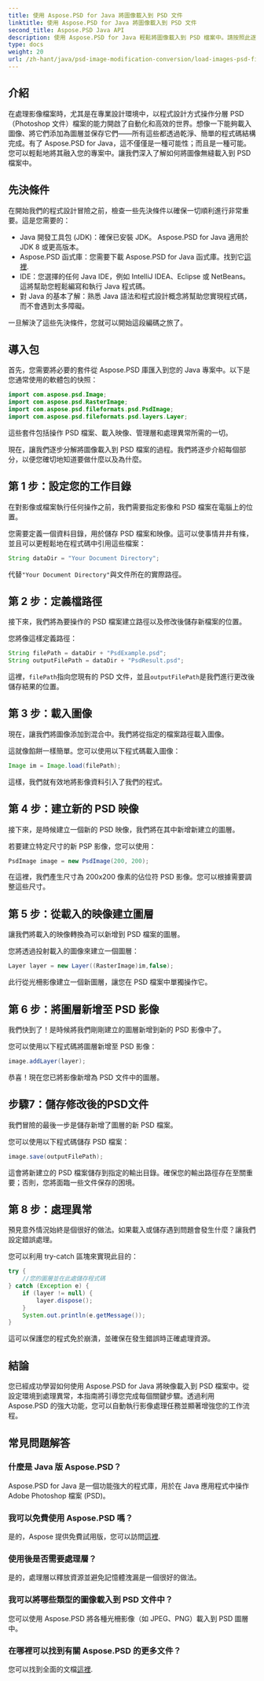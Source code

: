 ```yaml
---
title: 使用 Aspose.PSD for Java 將圖像載入到 PSD 文件
linktitle: 使用 Aspose.PSD for Java 將圖像載入到 PSD 文件
second_title: Aspose.PSD Java API
description: 使用 Aspose.PSD for Java 輕鬆將圖像載入到 PSD 檔案中。請按照此逐步指南有效地自動執行影像處理任務。
type: docs
weight: 20
url: /zh-hant/java/psd-image-modification-conversion/load-images-psd-files/
---
```

## 介紹

在處理影像檔案時，尤其是在專業設計環境中，以程式設計方式操作分層 PSD（Photoshop 文件）檔案的能力開啟了自動化和高效的世界。想像一下能夠載入圖像、將它們添加為圖層並保存它們——所有這些都透過乾淨、簡單的程式碼結構完成。有了 Aspose.PSD for Java，這不僅僅是一種可能性；而且是一種可能。您可以輕鬆地將其融入您的專案中。讓我們深入了解如何將圖像無縫載入到 PSD 檔案中。

## 先決條件

在開始我們的程式設計冒險之前，檢查一些先決條件以確保一切順利進行非常重要。這是您需要的：

- Java 開發工具包 (JDK)：確保已安裝 JDK。 Aspose.PSD for Java 適用於 JDK 8 或更高版本。
-  Aspose.PSD 函式庫：您需要下載 Aspose.PSD for Java 函式庫。找到它[這裡](https://releases.aspose.com/psd/java/).
- IDE：您選擇的任何 Java IDE，例如 IntelliJ IDEA、Eclipse 或 NetBeans。這將幫助您輕鬆編寫和執行 Java 程式碼。
- 對 Java 的基本了解：熟悉 Java 語法和程式設計概念將幫助您實現程式碼，而不會遇到太多障礙。

一旦解決了這些先決條件，您就可以開始這段編碼之旅了。

## 導入包

首先，您需要將必要的套件從 Aspose.PSD 庫匯入到您的 Java 專案中。以下是您通常使用的軟體包的快照：

```java
import com.aspose.psd.Image;
import com.aspose.psd.RasterImage;
import com.aspose.psd.fileformats.psd.PsdImage;
import com.aspose.psd.fileformats.psd.layers.Layer;
```

這些套件包括操作 PSD 檔案、載入映像、管理層和處理異常所需的一切。

現在，讓我們逐步分解將圖像載入到 PSD 檔案的過程。我們將逐步介紹每個部分，以便您確切地知道要做什麼以及為什麼。

## 第 1 步：設定您的工作目錄

在對影像或檔案執行任何操作之前，我們需要指定影像和 PSD 檔案在電腦上的位置。

您需要定義一個資料目錄，用於儲存 PSD 檔案和映像。這可以使事情井井有條，並且可以更輕鬆地在程式碼中引用這些檔案：

```java
String dataDir = "Your Document Directory";
```

代替`"Your Document Directory"`與文件所在的實際路徑。 

## 第 2 步：定義檔路徑

接下來，我們將為要操作的 PSD 檔案建立路徑以及修改後儲存新檔案的位置。

您將像這樣定義路徑：

```java
String filePath = dataDir + "PsdExample.psd";
String outputFilePath = dataDir + "PsdResult.psd";
```

這裡，`filePath`指向您現有的 PSD 文件，並且`outputFilePath`是我們進行更改後儲存結果的位置。

## 第 3 步：載入圖像

現在，讓我們將圖像添加到混合中。我們將從指定的檔案路徑載入圖像。

這就像餡餅一樣簡單。您可以使用以下程式碼載入圖像：

```java
Image im = Image.load(filePath);
```

這樣，我們就有效地將影像資料引入了我們的程式。 

## 第 4 步：建立新的 PSD 映像

接下來，是時候建立一個新的 PSD 映像，我們將在其中新增新建立的圖層。

若要建立特定尺寸的新 PSP 影像，您可以使用：

```java
PsdImage image = new PsdImage(200, 200);
```

在這裡，我們產生尺寸為 200x200 像素的佔位符 PSD 影像。您可以根據需要調整這些尺寸。

## 第 5 步：從載入的映像建立圖層

讓我們將載入的映像轉換為可以新增到 PSD 檔案的圖層。

您將透過投射載入的圖像來建立一個圖層：

```java
Layer layer = new Layer((RasterImage)im,false);
```

此行從光柵影像建立一個新圖層，讓您在 PSD 檔案中單獨操作它。

## 第 6 步：將圖層新增至 PSD 影像

我們快到了！是時候將我們剛剛建立的圖層新增到新的 PSD 影像中了。

您可以使用以下程式碼將圖層新增至 PSD 影像：

```java
image.addLayer(layer);
```

恭喜！現在您已將影像新增為 PSD 文件中的圖層。

## 步驟7：儲存修改後的PSD文件

我們冒險的最後一步是儲存新增了圖層的新 PSD 檔案。

您可以使用以下程式碼儲存 PSD 檔案：

```java
image.save(outputFilePath);
```

這會將新建立的 PSD 檔案儲存到指定的輸出目錄。確保您的輸出路徑存在至關重要；否則，您將面臨一些文件保存的困境。

## 第 8 步：處理異常

預見意外情況始終是個很好的做法。如果載入或儲存遇到問題會發生什麼？讓我們設定錯誤處理。

您可以利用 try-catch 區塊來實現此目的：

```java
try {
    //您的圖層並在此處儲存程式碼
} catch (Exception e) {
    if (layer != null) {
        layer.dispose();
    }
    System.out.println(e.getMessage());
}
```

這可以保護您的程式免於崩潰，並確保在發生錯誤時正確處理資源。

## 結論

您已經成功學習如何使用 Aspose.PSD for Java 將映像載入到 PSD 檔案中。從設定環境到處理異常，本指南將引導您完成每個關鍵步驟。透過利用 Aspose.PSD 的強大功能，您可以自動執行影像處理任務並顯著增強您的工作流程。


## 常見問題解答

### 什麼是 Java 版 Aspose.PSD？

Aspose.PSD for Java 是一個功能強大的程式庫，用於在 Java 應用程式中操作 Adobe Photoshop 檔案 (PSD)。

### 我可以免費使用 Aspose.PSD 嗎？

是的，Aspose 提供免費試用版，您可以訪問[這裡](https://releases.aspose.com/).

### 使用後是否需要處理層？

是的，處理層以釋放資源並避免記憶體洩漏是一個很好的做法。

### 我可以將哪些類型的圖像載入到 PSD 文件中？

您可以使用 Aspose.PSD 將各種光柵影像（如 JPEG、PNG）載入到 PSD 圖層中。

### 在哪裡可以找到有關 Aspose.PSD 的更多文件？

您可以找到全面的文檔[這裡](https://reference.aspose.com/psd/java/).